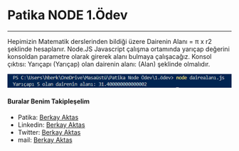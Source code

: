 #  Patika NODE 1.Ödev
***

Hepimizin Matematik derslerinden bildiği üzere Dairenin Alanı = π x r2 şeklinde hesaplanır. Node.JS Javascript çalışma ortamında yarıçap değerini konsoldan parametre olarak girerek alanı bulmaya çalışacağız. Konsol çıktısı: Yarıçapı (Yarıçap) olan dairenin alanı: (Alan) şeklinde olmalıdır.



![Cevap1](%C3%A7%C4%B1kt%C4%B1.png)


#### Buralar Benim Takipleşelim

* Patika: [Berkay Aktas](https://app.patika.dev/hberkayaktas) 
* Linkedin: [Berkay Aktas](https://www.linkedin.com/in/hberkayaktas/)
* Twitter: [Berkay Aktas](https://twitter.com/hberkayaktas)
* mail: [Berkay Aktaş](mailto:hberkayaktas@gmail.com)